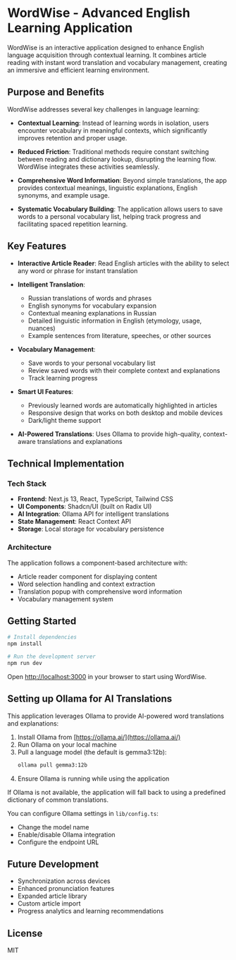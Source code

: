 # WordWise - Advanced English Learning Application

WordWise is an interactive application designed to enhance English language acquisition through contextual learning. It combines article reading with instant word translation and vocabulary management, creating an immersive and efficient learning environment.

## Purpose and Benefits

WordWise addresses several key challenges in language learning:

- **Contextual Learning**: Instead of learning words in isolation, users encounter vocabulary in meaningful contexts, which significantly improves retention and proper usage.
  
- **Reduced Friction**: Traditional methods require constant switching between reading and dictionary lookup, disrupting the learning flow. WordWise integrates these activities seamlessly.
  
- **Comprehensive Word Information**: Beyond simple translations, the app provides contextual meanings, linguistic explanations, English synonyms, and example usage.
  
- **Systematic Vocabulary Building**: The application allows users to save words to a personal vocabulary list, helping track progress and facilitating spaced repetition learning.

## Key Features

- **Interactive Article Reader**: Read English articles with the ability to select any word or phrase for instant translation
  
- **Intelligent Translation**: 
  - Russian translations of words and phrases
  - English synonyms for vocabulary expansion
  - Contextual meaning explanations in Russian
  - Detailed linguistic information in English (etymology, usage, nuances)
  - Example sentences from literature, speeches, or other sources
  
- **Vocabulary Management**:
  - Save words to your personal vocabulary list
  - Review saved words with their complete context and explanations
  - Track learning progress
  
- **Smart UI Features**:
  - Previously learned words are automatically highlighted in articles
  - Responsive design that works on both desktop and mobile devices
  - Dark/light theme support
  
- **AI-Powered Translations**: Uses Ollama to provide high-quality, context-aware translations and explanations

## Technical Implementation

### Tech Stack

- **Frontend**: Next.js 13, React, TypeScript, Tailwind CSS
- **UI Components**: Shadcn/UI (built on Radix UI)
- **AI Integration**: Ollama API for intelligent translations
- **State Management**: React Context API
- **Storage**: Local storage for vocabulary persistence

### Architecture

The application follows a component-based architecture with:
- Article reader component for displaying content
- Word selection handling and context extraction
- Translation popup with comprehensive word information
- Vocabulary management system

## Getting Started

```bash
# Install dependencies
npm install

# Run the development server
npm run dev
```

Open [http://localhost:3000](http://localhost:3000) in your browser to start using WordWise.

## Setting up Ollama for AI Translations

This application leverages Ollama to provide AI-powered word translations and explanations:

1. Install Ollama from [https://ollama.ai/](https://ollama.ai/)
2. Run Ollama on your local machine
3. Pull a language model (the default is gemma3:12b):
   ```bash
   ollama pull gemma3:12b
   ```
4. Ensure Ollama is running while using the application

If Ollama is not available, the application will fall back to using a predefined dictionary of common translations.

You can configure Ollama settings in `lib/config.ts`:
- Change the model name
- Enable/disable Ollama integration
- Configure the endpoint URL

## Future Development

- Synchronization across devices
- Enhanced pronunciation features
- Expanded article library
- Custom article import
- Progress analytics and learning recommendations

## License

MIT 